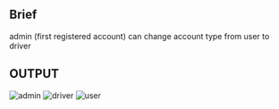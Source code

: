 ## Brief
admin (first registered account) can change account type from user to driver

## OUTPUT
![admin](https://github.com/00Osama/swift-eats-app/assets/88059630/69ffd939-4fcb-423b-b608-418311440d02)
![driver](https://github.com/00Osama/swift-eats-app/assets/88059630/afe67843-bf5d-425b-8c78-0220ffe3a53d)
![user](https://github.com/00Osama/swift-eats-app/assets/88059630/6af3776e-2fad-4a66-8ebc-1e73ef98d8e4)
